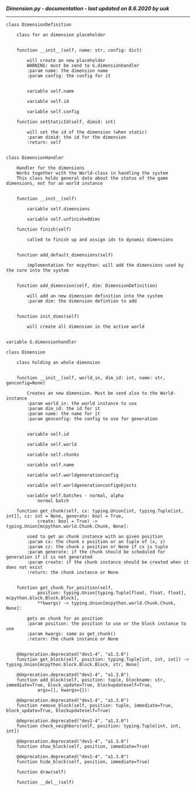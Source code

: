 ***Dimension.py - documentation - last updated on 8.6.2020 by uuk***
___

    class DimensionDefinition
        
        class for an dimension placeholder


        function __init__(self, name: str, config: dict)
            
            will create an new placeholder
            WARNING: must be send to G.dimensionhandler
            :param name: the dimension name
            :param config: the config for it


            variable self.name

            variable self.id

            variable self.config

        function setStaticId(self, dimid: int)
            
            will set the id of the dimension (when static)
            :param dimid: the id for the dimension
            :return: self


    class DimensionHandler
        
        Handler for the dimensions
        Works together with the World-class in handling the system
        This class holds general data about the status of the game dimensions, not for an world instance


        function __init__(self)

            variable self.dimensions

            variable self.unfinisheddims

        function finish(self)
            
            called to finish up and assign ids to dynamic dimensions


        function add_default_dimensions(self)
            
            implementation for mcpython: will add the dimensions used by the core into the system


        function add_dimension(self, dim: DimensionDefinition)
            
            will add an new dimension definition into the system
            :param dim: the dimension defintion to add


        function init_dims(self)
            
            will create all dimension in the active world


    variable G.dimensionhandler

    class Dimension
        
        class holding an whole dimension


        function __init__(self, world_in, dim_id: int, name: str, genconfig=None)
            
            Creates an new dimension. Must be send also to the World-instance
            :param world_in: the world instance to use
            :param dim_id: the id for it
            :param name: the name for it
            :param genconfig: the config to use for generation


            variable self.id

            variable self.world

            variable self.chunks

            variable self.name

            variable self.worldgenerationconfig

            variable self.worldgenerationconfigobjects

            variable self.batches - normal, alpha
                normal batch

        function get_chunk(self, cx: typing.Union[int, typing.Tuple[int, int]], cz: int = None, generate: bool = True,
                create: bool = True) -> typing.Union[mcpython.world.Chunk.Chunk, None]:
            
            used to get an chunk instance with an given position
            :param cx: the chunk x position or an tuple of (x, z)
            :param cz: the chunk z position or None íf cx is tuple
            :param generate: if the chunk should be scheduled for generation if it is not generated
            :param create: if the chunk instance should be created when it does not exist
            :return: the chunk instance or None


        function get_chunk_for_position(self,
                position: typing.Union[typing.Tuple[float, float, float], mcpython.block.Block.Block],
                **kwargs) -> typing.Union[mcpython.world.Chunk.Chunk, None]:
            
            gets an chunk for an position
            :param position: the position to use or the block instance to use
            :param kwargs: same as get_chunk()
            :return: the chunk instance or None


        @deprecation.deprecated("dev1-4", "a1.3.0")
        function get_block(self, position: typing.Tuple[int, int, int]) -> typing.Union[mcpython.block.Block.Block, str, None]

        @deprecation.deprecated("dev1-4", "a1.3.0")
        function add_block(self, position: tuple, blockname: str, immediate=True, block_update=True, blockupdateself=True,
                args=[], kwargs={}):

        @deprecation.deprecated("dev1-4", "a1.3.0")
        function remove_block(self, position: tuple, immediate=True, block_update=True, blockupdateself=True)

        @deprecation.deprecated("dev1-4", "a1.3.0")
        function check_neighbors(self, position: typing.Tuple[int, int, int])

        @deprecation.deprecated("dev1-4", "a1.3.0")
        function show_block(self, position, immediate=True)

        @deprecation.deprecated("dev1-4", "a1.3.0")
        function hide_block(self, position, immediate=True)

        function draw(self)

        function __del__(self)